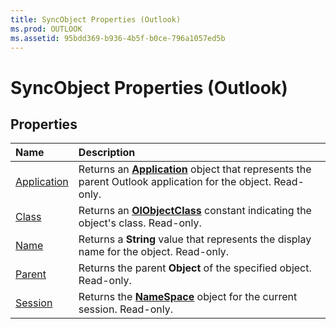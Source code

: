 ```yaml
---
title: SyncObject Properties (Outlook)
ms.prod: OUTLOOK
ms.assetid: 95bdd369-b936-4b5f-b0ce-796a1057ed5b
---
```



# SyncObject Properties (Outlook)

## Properties



|**Name**|**Description**|
|:-----|:-----|
|[Application](syncobject-application-property-outlook.md)|Returns an  **[Application](application-object-outlook.md)** object that represents the parent Outlook application for the object. Read-only.|
|[Class](syncobject-class-property-outlook.md)|Returns an  **[OlObjectClass](olobjectclass-enumeration-outlook.md)** constant indicating the object's class. Read-only.|
|[Name](syncobject-name-property-outlook.md)|Returns a  **String** value that represents the display name for the object. Read-only.|
|[Parent](syncobject-parent-property-outlook.md)|Returns the parent  **Object** of the specified object. Read-only.|
|[Session](syncobject-session-property-outlook.md)|Returns the  **[NameSpace](namespace-object-outlook.md)** object for the current session. Read-only.|

